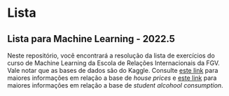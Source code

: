 # Lista
## Lista para Machine Learning - 2022.5
Neste repositório, você encontrará a resolução da lista de exercícios do curso de Machine Learning da Escola de Relações Internacionais da FGV. Vale notar que as bases de dados são do Kaggle. Consulte [este link](https://www.kaggle.com/c/house-prices-advanced-regression-techniques/data) para maiores informações em relação a base de _house prices_ e [este link](https://www.kaggle.com/datasets/uciml/student-alcohol-consumption?datasetId=251sortBy%3DvoteCount&select=student-por.csv) para maiores informações em relação a base de _student alcohool consumption_.
